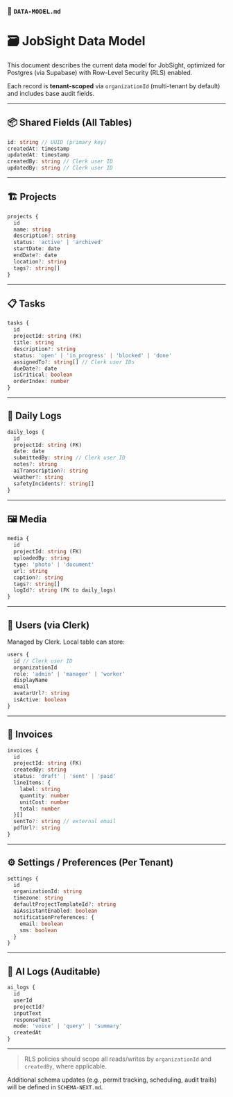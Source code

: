 ### 📄 `DATA-MODEL.md`

# 🗃️ JobSight Data Model

This document describes the current data model for JobSight, optimized for Postgres (via Supabase) with Row-Level Security (RLS) enabled.

Each record is **tenant-scoped** via `organizationId` (multi-tenant by default) and includes base audit fields.

---

## 📦 Shared Fields (All Tables)

```ts
id: string // UUID (primary key)
createdAt: timestamp
updatedAt: timestamp
createdBy: string // Clerk user ID
updatedBy: string // Clerk user ID
```

---

## 🏗 Projects

```ts
projects {
  id
  name: string
  description?: string
  status: 'active' | 'archived'
  startDate: date
  endDate?: date
  location?: string
  tags?: string[]
}
```

---

## 📋 Tasks

```ts
tasks {
  id
  projectId: string (FK)
  title: string
  description?: string
  status: 'open' | 'in_progress' | 'blocked' | 'done'
  assignedTo?: string[] // Clerk user IDs
  dueDate?: date
  isCritical: boolean
  orderIndex: number
}
```

---

## 🧾 Daily Logs

```ts
daily_logs {
  id
  projectId: string (FK)
  date: date
  submittedBy: string // Clerk user ID
  notes?: string
  aiTranscription?: string
  weather?: string
  safetyIncidents?: string[]
}
```

---

## 🖼 Media

```ts
media {
  id
  projectId: string (FK)
  uploadedBy: string
  type: 'photo' | 'document'
  url: string
  caption?: string
  tags?: string[]
  logId?: string (FK to daily_logs)
}
```

---

## 👥 Users (via Clerk)

Managed by Clerk. Local table can store:

```ts
users {
  id // Clerk user ID
  organizationId
  role: 'admin' | 'manager' | 'worker'
  displayName
  email
  avatarUrl?: string
  isActive: boolean
}
```

---

## 🧾 Invoices

```ts
invoices {
  id
  projectId: string (FK)
  createdBy: string
  status: 'draft' | 'sent' | 'paid'
  lineItems: {
    label: string
    quantity: number
    unitCost: number
    total: number
  }[]
  sentTo?: string // external email
  pdfUrl?: string
}
```

---

## ⚙️ Settings / Preferences (Per Tenant)

```ts
settings {
  id
  organizationId: string
  timezone: string
  defaultProjectTemplateId?: string
  aiAssistantEnabled: boolean
  notificationPreferences: {
    email: boolean
    sms: boolean
  }
}
```

---

## 🧠 AI Logs (Auditable)

```ts
ai_logs {
  id
  userId
  projectId?
  inputText
  responseText
  mode: 'voice' | 'query' | 'summary'
  createdAt
}
```

---

> RLS policies should scope all reads/writes by `organizationId` and `createdBy`, where applicable.

Additional schema updates (e.g., permit tracking, scheduling, audit trails) will be defined in `SCHEMA-NEXT.md`.
